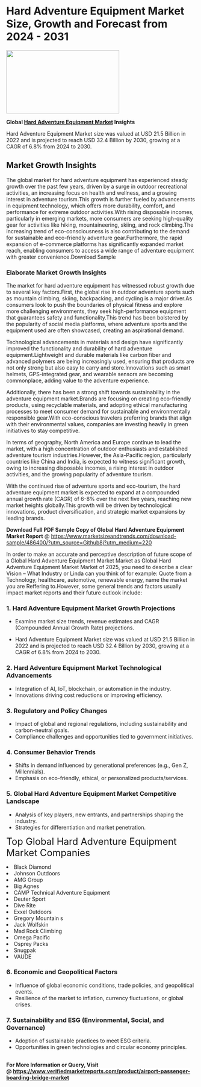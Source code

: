 <H1>Hard Adventure Equipment Market Size, Growth and Forecast from 2024 - 2031</H1><img class="aligncenter size-medium wp-image-584254" src="https://thirdeyenews.in/wp-content/uploads/2024/09/Global-Market-Research-300x168.jpeg" alt="" width="300" height="168" /><p><strong>Global&nbsp;<a href="https://www.marketsizeandtrends.com/download-sample/486400/?utm_source=Github8j?utm_medium=220">Hard Adventure Equipment Market</a> Insights</strong></p><p>Hard Adventure Equipment Market size was valued at USD 21.5 Billion in 2022 and is projected to reach USD 32.4 Billion by 2030, growing at a CAGR of 6.8% from 2024 to 2030.</p><p><h2>Market Growth Insights</h2> <p>The global market for hard adventure equipment has experienced steady growth over the past few years, driven by a surge in outdoor recreational activities, an increasing focus on health and wellness, and a growing interest in adventure tourism.This growth is further fueled by advancements in equipment technology, which offers more durability, comfort, and performance for extreme outdoor activities.With rising disposable incomes, particularly in emerging markets, more consumers are seeking high-quality gear for activities like hiking, mountaineering, skiing, and rock climbing.The increasing trend of eco-consciousness is also contributing to the demand for sustainable and eco-friendly adventure gear.Furthermore, the rapid expansion of e-commerce platforms has significantly expanded market reach, enabling consumers to access a wide range of adventure equipment with greater convenience.Download Sample</p> <h3>Elaborate Market Growth Insights</h3> <p>The market for hard adventure equipment has witnessed robust growth due to several key factors.First, the global rise in outdoor adventure sports such as mountain climbing, skiing, backpacking, and cycling is a major driver.As consumers look to push the boundaries of physical fitness and explore more challenging environments, they seek high-performance equipment that guarantees safety and functionality.This trend has been bolstered by the popularity of social media platforms, where adventure sports and the equipment used are often showcased, creating an aspirational demand.</p> <p>Technological advancements in materials and design have significantly improved the functionality and durability of hard adventure equipment.Lightweight and durable materials like carbon fiber and advanced polymers are being increasingly used, ensuring that products are not only strong but also easy to carry and store.Innovations such as smart helmets, GPS-integrated gear, and wearable sensors are becoming commonplace, adding value to the adventure experience.</p> <p>Additionally, there has been a strong shift towards sustainability in the adventure equipment market.Brands are focusing on creating eco-friendly products, using recyclable materials, and adopting ethical manufacturing processes to meet consumer demand for sustainable and environmentally responsible gear.With eco-conscious travelers preferring brands that align with their environmental values, companies are investing heavily in green initiatives to stay competitive.</p> <p>In terms of geography, North America and Europe continue to lead the market, with a high concentration of outdoor enthusiasts and established adventure tourism industries.However, the Asia-Pacific region, particularly countries like China and India, is expected to witness significant growth, owing to increasing disposable incomes, a rising interest in outdoor activities, and the growing popularity of adventure tourism.</p> <p>With the continued rise of adventure sports and eco-tourism, the hard adventure equipment market is expected to expand at a compounded annual growth rate (CAGR) of 6-8% over the next five years, reaching new market heights globally.This growth will be driven by technological innovations, product diversification, and strategic market expansions by leading brands.</p> <p></p><p><span class=""><strong>Download Full PDF Sample Copy of Global Hard Adventure Equipment Market Report</strong> @ <a href="https://www.marketsizeandtrends.com/download-sample/486400/?utm_source=Github8j?utm_medium=220" target="_blank">https://www.marketsizeandtrends.com/download-sample/486400/?utm_source=Github8j?utm_medium=220</a></span></p><p>In order to make an accurate and perceptive description of future scope of a Global&nbsp;Hard Adventure Equipment Market Market as Global&nbsp;Hard Adventure Equipment Market Market of 2025, you need to describe a clear Vision &ndash; What Industry or Linda can you think of for example: Quote from a Technology, healthcare, automotive, renewable energy, name the market you are Reffering to.However, some general trends and factors usually impact market reports and their future outlook include:</p><h3>1.&nbsp;<strong>Hard Adventure Equipment Market Growth Projections</strong></h3><ul><li>Examine market size trends, revenue estimates and CAGR (Compounded Annual Growth Rate) projections.</li><li><p>Hard Adventure Equipment Market size was valued at USD 21.5 Billion in 2022 and is projected to reach USD 32.4 Billion by 2030, growing at a CAGR of 6.8% from 2024 to 2030.</p></li></ul><h3>2.&nbsp;<strong>Hard Adventure Equipment Market Technological Advancements</strong></h3><ul><li>Integration of AI, IoT, blockchain, or automation in the industry.</li><li>Innovations driving cost reductions or improving efficiency.</li></ul><h3>3.&nbsp;<strong>Regulatory and Policy Changes</strong></h3><ul><li>Impact of global and regional regulations, including sustainability and carbon-neutral goals.</li><li>Compliance challenges and opportunities tied to government initiatives.</li></ul><h3>4.&nbsp;<strong>Consumer Behavior Trends</strong></h3><ul><li>Shifts in demand influenced by generational preferences (e.g., Gen Z, Millennials).</li><li>Emphasis on eco-friendly, ethical, or personalized products/services.</li></ul><h3>5.&nbsp;<strong>Global Hard Adventure Equipment Market Competitive Landscape</strong></h3><ul><li>Analysis of key players, new entrants, and partnerships shaping the industry.</li><li>Strategies for differentiation and market penetration.</li></ul><p data-pm-slice="1 1 []"><span style="color: inherit; font-family: inherit; font-size: 25px;">Top Global Hard Adventure Equipment Market Companies</span></p><div class="" data-test-id=""><p><li>Black Diamond</li><li> Johnson Outdoors</li><li> AMG Group</li><li> Big Agnes</li><li> CAMP Technical Adventure Equipment</li><li> Deuter Sport</li><li> Dive Rite</li><li> Exxel Outdoors</li><li> Gregory Mountain s</li><li> Jack Wolfskin</li><li> Mad Rock Climbing</li><li> Omega Pacific</li><li> Osprey Packs</li><li> Snugpak</li><li> VAUDE</li></p></div><h3>6.&nbsp;<strong>Economic and Geopolitical Factors</strong></h3><ul><li>Influence of global economic conditions, trade policies, and geopolitical events.</li><li>Resilience of the market to inflation, currency fluctuations, or global crises.</li></ul><h3>7.&nbsp;<strong>Sustainability and ESG (Environmental, Social, and Governance)</strong></h3><ul><li>Adoption of sustainable practices to meet ESG criteria.</li><li>Opportunities in green technologies and circular economy principles.</li></ul><h2><strong style="font-size: 14px;">For More Information or Query, Visit @&nbsp;</strong><a style="background-color: #ffffff; font-size: 14px;" href="https://www.marketsizeandtrends.com/report/hard-adventure-equipment-market/" target="_blank">https://www.verifiedmarketreports.com/product/airport-passenger-boarding-bridge-market</a></h2>